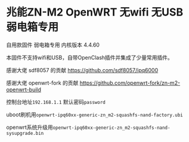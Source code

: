 # 兆能ZN-M2 OpenWRT 无wifi 无USB 弱电箱专用
自用款固件 弱电箱专用 内核版本 4.4.60

本固件不支持wifi和USB，自带OpenClash插件并集成了少量常用插件。

感谢大佬 sdf8057 的贡献 https://github.com/sdf8057/ipq6000

感谢大佬 openwrt-fork 的贡献 https://github.com/openwrt-fork/zn-m2-openwrt-build

控制台地址`192.168.1.1` 默认密码`password`

uboot刷机用`openwrt-ipq60xx-generic-zn_m2-squashfs-nand-factory.ubi`

openwrt系统升级用`openwrt-ipq60xx-generic-zn_m2-squashfs-nand-sysupgrade.bin`